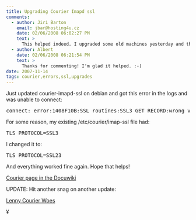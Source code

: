 ```yaml
---
title: Upgrading Courier Imapd ssl
comments:
  - author: Jiri Barton
    email: jbar@hosting4u.cz
    date: 02/06/2008 06:02:27 PM
    text: >
      This helped indeed. I upgraded some old machines yesterday and that is what happened. I see your page is kind of old but the advice is still valid - for me. Problem solved!
  - author: Albert
    date: 02/06/2008 06:21:54 PM
    text: >
      Thanks for commenting! I'm glad it helped. :-)
date: 2007-11-14
tags: courier,errors,ssl,upgrades
---
```

<span style="display: inline;">

Just updated courier-imapd-ssl on debian and got this error in the logs and was unable to connect:

<pre class="sh_sh">
connect: error:1408F10B:SSL routines:SSL3_GET_RECORD:wrong version number
</pre>

For some reason, my existing /etc/courier/imap-ssl file had:

<pre class="sh_sh">
TLS_PROTOCOL=SSL3
</pre>

I changed it to:

<pre class="sh_sh">
TLS_PROTOCOL=SSL23
</pre>

And everything worked fine again. Hope that helps!

<a href="http://www.savonix.com/wiki/Courier">Courier page in the Docuwiki</a>

UPDATE: Hit another snag on another update:

<a href="http://www.docunext.com/2008/04/lenny-courier-woes.html">Lenny Courier Woes</a>

¥

